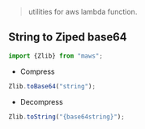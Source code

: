 > utilities for aws lambda function.

## String to Ziped base64

```js
import {Zlib} from "maws";
```

* Compress

```js
Zlib.toBase64("string");
```

* Decompress

```js
Zlib.toString("{base64string}");
```
